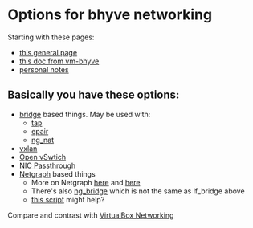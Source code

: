 # Options for bhyve networking

Starting with these pages:
* [this general page](http://empt1e.blogspot.com/2016/10/bhyve-networking-options.html) 
* [this doc from vm-bhyve](https://github.com/churchers/vm-bhyve/wiki/Virtual-Network-Interfaces)
* [personal notes](https://blog.grem.de/pages/ayvn.html)

## Basically you have these options:

* [bridge](https://www.freebsd.org/doc/handbook/network-bridging.html) based things. May be used with:
  * [tap](https://www.freebsd.org/cgi/man.cgi?query=tap&apropos=0&sektion=4&manpath=FreeBSD+12.2-RELEASE+and+Ports&arch=default&format=html)
  * [epair](https://www.freebsd.org/cgi/man.cgi?query=epair&sektion=4)
  * [ng_nat](https://www.freebsd.org/cgi/man.cgi?query=ng_nat&apropos=0&sektion=4&manpath=FreeBSD+12.2-RELEASE+and+Ports&arch=default&format=html)
* [vxlan](https://www.bsdcan.org/2016/schedule/events/715.en.html)
* [Open vSwtich](https://docs.openvswitch.org/en/latest/intro/install/general/)
* [NIC Passthrough](https://wiki.freebsd.org/bhyve/pci_passthru)
* [Netgraph](https://www.freebsd.org/cgi/man.cgi?netgraph(4)) based things
  * More on Netgraph [here](https://people.freebsd.org/~julian/netgraph.html) and [here](https://reviews.freebsd.org/D24620)
  * There's also [ng_bridge](https://www.freebsd.org/cgi/man.cgi?query=ng_bridge&sektion=4) which is not the same as if_bridge above
  * [this script](https://github.com/freebsd/freebsd/blob/master/share/examples/netgraph/virtual.lan) might help?

Compare and contrast with [VirtualBox Networking](https://www.virtualbox.org/manual/ch06.html)
